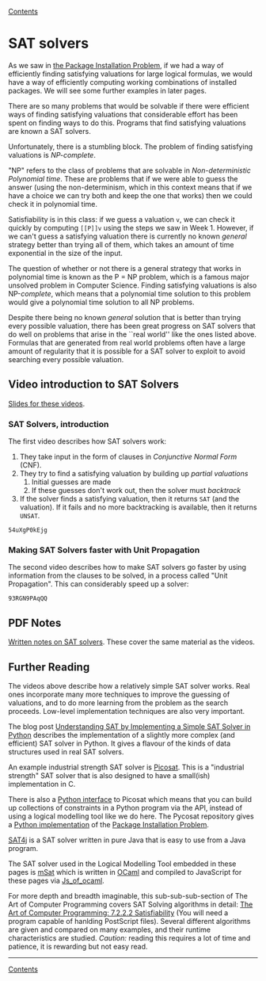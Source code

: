 [Contents](contents.html)

# SAT solvers

As we saw in [the Package Installation Problem](packages.html), if we had a way of efficiently finding satisfying valuations for large logical formulas, we would have a way of efficiently computing working combinations of installed packages. We will see some further examples in later pages.

There are so many problems that would be solvable if there were efficient ways of finding satisfying valuations that considerable effort has been spent on finding ways to do this. Programs that find satisfying valuations are known a SAT solvers.

Unfortunately, there is a stumbling block. The problem of finding satisfying valuations is *NP-complete*.

"NP" refers to the class of problems that are solvable in *Non-deterministic Polynomial time*. These are problems that if we were able to guess the answer (using the non-determinism, which in this context means that if we have a choice we can try both and keep the one that works) then we could check it in polynomial time.

Satisfiability is in this class: if we guess a valuation `v`, we can check it quickly by computing `[[P]]v` using the steps we saw in Week 1.  However, if we can't guess a satisfying valuation there is currently no known *general* strategy better than trying all of them, which takes an amount of time exponential in the size of the input.

The question of whether or not there is a general strategy that works in polynomial time is known as the P = NP problem, which is a famous major unsolved problem in Computer Science. Finding satisfying valuations is also NP-*complete*, which means that a polynomial time solution to this problem would give a polynomial time solution to all NP problems.

Despite there being no known *general* solution that is better than trying every possible valuation, there has been great progress on SAT solvers that do well on problems that arise in the ``real world'' like the ones listed above. Formulas that are generated from real world problems often have a large amount of regularity that it is possible for a SAT solver to exploit to avoid searching every possible valuation.

## Video introduction to SAT Solvers

[Slides for these videos](week02-slides.pdf).

### SAT Solvers, introduction

The first video describes how SAT solvers work:

1. They take input in the form of clauses in *Conjunctive Normal Form* (CNF).
2. They try to find a satisfying valuation by building up *partial valuations*
   1. Initial guesses are made
   2. If these guesses don't work out, then the solver must *backtrack*
3. If the solver finds a satisfying valuation, then it returns `SAT` (and the valuation). If it fails and no more backtracking is available, then it returns `UNSAT`.

```youtube
54uXgP0kEjg
```

### Making SAT Solvers faster with Unit Propagation

The second video describes how to make SAT solvers go faster by using information from the clauses to be solved, in a process called "Unit Propagation". This can considerably speed up a solver:

```youtube
93RGN9PAqQQ
```

## PDF Notes

[Written notes on SAT solvers](sat-solver-notes.pdf). These cover the same material as the videos.

## Further Reading

The videos above describe how a relatively simple SAT solver works. Real ones incorporate many more techniques to improve the guessing of valuations, and to do more learning from the problem as the search proceeds. Low-level implementation techniques are also very important.

The blog post [Understanding SAT by Implementing a Simple SAT Solver in Python](https://sahandsaba.com/understanding-sat-by-implementing-a-simple-sat-solver-in-python.html) describes the implementation of a slightly more complex (and efficient) SAT solver in Python. It gives a flavour of the kinds of data structures used in real SAT solvers.

An example industrial strength SAT solver is [Picosat](http://fmv.jku.at/picosat/). This is a "industrial strength" SAT solver that is also designed to have a small(ish) implementation in C.

There is also a [Python interface](https://github.com/ContinuumIO/pycosat) to Picosat which means that you can build up collections of constraints in a Python program via the API, instead of using a logical modelling tool like we do here. The Pycosat repository gives a [Python implementation](https://github.com/ContinuumIO/pycosat/blob/master/examples/opium.py) of the [Package Installation Problem](packages.md).

[SAT4j](http://sat4j.org/) is a SAT solver written in pure Java that is easy to use from a Java program.

The SAT solver used in the Logical Modelling Tool embedded in these pages is [mSat](https://github.com/Gbury/mSAT) which is written in [OCaml](https://ocaml.org) and compiled to JavaScript for these pages via [Js\_of\_ocaml](https://ocsigen.org/js_of_ocaml/latest/manual/overview).

For more depth and breadth imaginable, this sub-sub-sub-section of The Art of Computer Programming covers SAT Solving algorithms in detail: [The Art of Computer Programming: 7.2.2.2 Satisfiability](https://cs.stanford.edu/~knuth/fasc6a.ps.gz) (You will need a program capable of hanlding PostScript files). Several different algorithms are given and compared on many examples, and their runtime characteristics are studied. *Caution:* reading this requires a lot of time and patience, it is rewarding but not easy read.

---

[Contents](contents.html)
